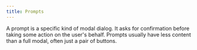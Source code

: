 ```yaml
---
title: Prompts
---
```


A prompt is a specific kind of modal dialog.
It asks for confirmation before taking some action on the user's behalf.
Prompts usually have less content than a full modal, often just a pair of buttons.